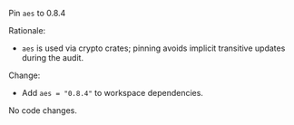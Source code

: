 Pin `aes` to 0.8.4

Rationale:
- `aes` is used via crypto crates; pinning avoids implicit transitive updates during the audit.

Change:
- Add `aes = "0.8.4"` to workspace dependencies.

No code changes.
